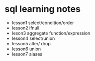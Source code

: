 # sql learning notes
* lesson1 select/condition/order 
* lesson2 ifnull 
* leson3 aggregate function/expression
* lesson4 select/union 
* lesson5 alter/ drop
* lesson6 union
* lesson7 aiases 
